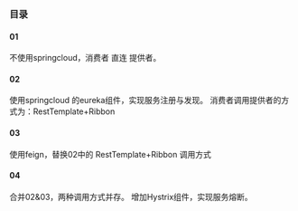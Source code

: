 ### 目录

#### 01
不使用springcloud，消费者 直连 提供者。

#### 02
使用springcloud 的eureka组件，实现服务注册与发现。
消费者调用提供者的方式为：RestTemplate+Ribbon

#### 03
使用feign，替换02中的 RestTemplate+Ribbon 调用方式

#### 04 
合并02&03，两种调用方式并存。
增加Hystrix组件，实现服务熔断。